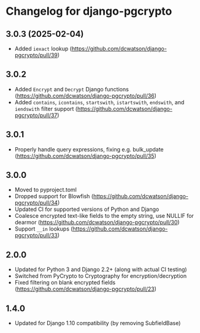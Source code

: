 # Changelog for django-pgcrypto

## 3.0.3 (2025-02-04)

* Added `iexact` lookup (https://github.com/dcwatson/django-pgcrypto/pull/39)


## 3.0.2

* Added `Encrypt` and `Decrypt` Django functions (https://github.com/dcwatson/django-pgcrypto/pull/36)
* Added `contains`, `icontains`, `startswith`, `istartswith`, `endswith`, and `iendswith` filter support (https://github.com/dcwatson/django-pgcrypto/pull/37)


## 3.0.1

* Properly handle query expressions, fixing e.g. bulk_update (https://github.com/dcwatson/django-pgcrypto/pull/35)


## 3.0.0

* Moved to pyproject.toml
* Dropped support for Blowfish (https://github.com/dcwatson/django-pgcrypto/pull/34)
* Updated CI for supported versions of Python and Django
* Coalesce encrypted text-like fields to the empty string, use NULLIF for dearmor (https://github.com/dcwatson/django-pgcrypto/pull/30)
* Support `__in` lookups (https://github.com/dcwatson/django-pgcrypto/pull/33)


## 2.0.0

* Updated for Python 3 and Django 2.2+ (along with actual CI testing)
* Switched from PyCrypto to Cryptography for encryption/decryption
* Fixed filtering on blank encrypted fields (https://github.com/dcwatson/django-pgcrypto/pull/23)


## 1.4.0

* Updated for Django 1.10 compatibility (by removing SubfieldBase)

